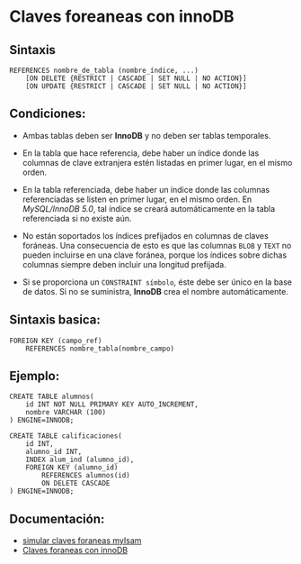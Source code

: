 # Claves foreaneas con innoDB

## Sintaxis

    REFERENCES nombre_de_tabla (nombre_índice, ...)
    	[ON DELETE {RESTRICT | CASCADE | SET NULL | NO ACTION}]
    	[ON UPDATE {RESTRICT | CASCADE | SET NULL | NO ACTION}]



## Condiciones:

 - Ambas tablas deben ser **InnoDB** y no deben ser tablas temporales.

 - En la tabla que hace referencia, debe haber un índice donde las columnas de clave extranjera estén listadas en primer lugar, en el mismo orden.

 - En la tabla referenciada, debe haber un índice donde las columnas referenciadas se listen en primer lugar, en el mismo orden. En _MySQL/InnoDB 5.0_, tal índice se creará automáticamente en la tabla referenciada si no existe aún.

 - No están soportados los índices prefijados en columnas de claves foráneas. Una consecuencia de esto es que las columnas `BLOB` y `TEXT` no pueden incluirse en una clave foránea, porque los índices sobre dichas columnas siempre deben incluir una longitud prefijada.

 - Si se proporciona un `CONSTRAINT símbolo`, éste debe ser único en la base de datos. Si no se suministra, **InnoDB** crea el nombre automáticamente.

## Sintaxis basica:

	FOREIGN KEY (campo_ref)
		REFERENCES nombre_tabla(nombre_campo)

## Ejemplo:

	CREATE TABLE alumnos(
		id INT NOT NULL PRIMARY KEY AUTO_INCREMENT,
		nombre VARCHAR (100)
	) ENGINE=INNODB;

	CREATE TABLE calificaciones(
		id INT,
		alumno_id INT,
		INDEX alum_ind (alumno_id),
		FOREIGN KEY (alumno_id)
			REFERENCES alumnos(id)
			ON DELETE CASCADE
	) ENGINE=INNODB;

## Documentación:
 - [simular claves foraneas myIsam](http://dev.mysql.com/doc/refman/5.0/es/example-foreign-keys.html) 
- [Claves foraneas con innoDB](http://dev.mysql.com/doc/refman/5.0/es/innodb-foreign-key-constraints.html)